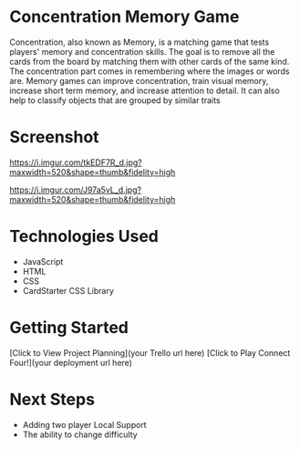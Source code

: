 # Concentration Memory Game
Concentration, also known as Memory, is a matching game that tests players' memory and concentration skills. 
The goal is to remove all the cards from the board by matching them with other cards of the same kind.
The concentration part comes in remembering where the images or words are.
Memory games can improve concentration, train visual memory, increase short term memory, and increase attention to detail.
It can also help to classify objects that are grouped by similar traits 

# Screenshot

https://i.imgur.com/tkEDF7R_d.jpg?maxwidth=520&shape=thumb&fidelity=high

https://i.imgur.com/J97a5vL_d.jpg?maxwidth=520&shape=thumb&fidelity=high

# Technologies Used

- JavaScript
- HTML
- CSS
- CardStarter CSS Library

# Getting Started

[Click to View Project Planning](your Trello url here)
[Click to Play Connect Four!](your deployment url here)

# Next Steps

- Adding two player Local Support
- The ability to change difficulty 